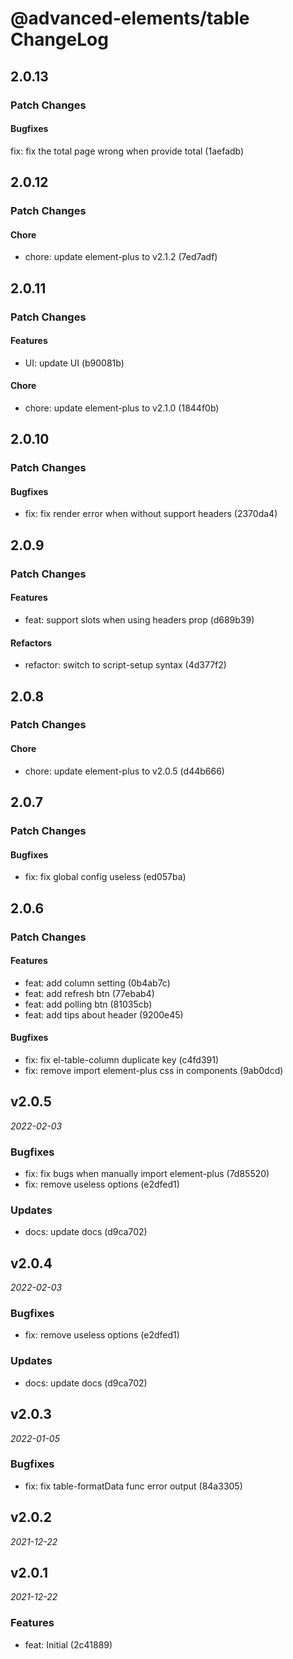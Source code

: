 # @advanced-elements/table ChangeLog

## 2.0.13

### Patch Changes

#### Bugfixes
fix: fix the total page wrong when provide total (1aefadb)

## 2.0.12

### Patch Changes

#### Chore

- chore: update element-plus to v2.1.2 (7ed7adf)

## 2.0.11

### Patch Changes

#### Features

- UI: update UI (b90081b)

#### Chore

- chore: update element-plus to v2.1.0 (1844f0b)

## 2.0.10

### Patch Changes

#### Bugfixes

- fix: fix render error when without support headers (2370da4)

## 2.0.9

### Patch Changes

#### Features

- feat: support slots when using headers prop (d689b39)

#### Refactors

- refactor: switch to script-setup syntax (4d377f2)

## 2.0.8

### Patch Changes

#### Chore

- chore: update element-plus to v2.0.5 (d44b666)

## 2.0.7

### Patch Changes

#### Bugfixes

- fix: fix global config useless (ed057ba)

## 2.0.6

### Patch Changes

#### Features

- feat: add column setting (0b4ab7c)
- feat: add refresh btn (77ebab4)
- feat: add polling btn (81035cb)
- feat: add tips about header (9200e45)

#### Bugfixes

- fix: fix el-table-column duplicate key (c4fd391)
- fix: remove import element-plus css in components (9ab0dcd)

## v2.0.5

_2022-02-03_

### Bugfixes

- fix: fix bugs when manually import element-plus (7d85520)
- fix: remove useless options (e2dfed1)

### Updates

- docs: update docs (d9ca702)

## v2.0.4

_2022-02-03_

### Bugfixes

- fix: remove useless options (e2dfed1)

### Updates

- docs: update docs (d9ca702)

## v2.0.3

_2022-01-05_

### Bugfixes

- fix: fix table-formatData func error output (84a3305)

## v2.0.2

_2021-12-22_

## v2.0.1

_2021-12-22_

### Features

- feat: Initial (2c41889)
